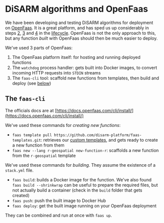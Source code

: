 # DiSARM algorithms and OpenFaas

We have been developing and testing DiSARM algorithms for deployment on [OpenFaas](https://www.openfaas.com/). It is a great platform, and has sped us up considerably in steps [2](../../creating-and-deploying-functions/lifecycle-of-an-algorithm.md#2-re-write), [3](../../creating-and-deploying-functions/lifecycle-of-an-algorithm.md#3-package) and [4](../../creating-and-deploying-functions/lifecycle-of-an-algorithm.md#4-deploy) in the [lifecycle](../../creating-and-deploying-functions/lifecycle-of-an-algorithm.md). OpenFaas is not the only approach to this, but any function _built_ with OpenFaas should then be much easier to deploy.

We've used 3 parts of OpenFaas:

1. The OpenFaas platform itself: for hosting and running deployed functions
2. The `watchdog` process handler: gets built into Docker images, to convert incoming HTTP requests into `STDIN` streams 
3. The `faas-cli` tool: scaffold new functions from templates, then build and deploy \(see [below](./)\)

## The `faas-cli`

The officials docs are at [https://docs.openfaas.com/cli/install/](https://docs.openfaas.com/cli/install/)

We've used these commands for _creating new functions_:

* `faas template pull https://github.com/disarm-platform/faas-templates.git`: retrieves our [custom templates](../../creating-and-deploying-functions/scaffolding-from-a-template.md), and gets ready to create a new function from them
* `faas new --lang r-geospatial new-function-r`: scaffolds a new function from the `r-geospatial` template

We've used these commands for _building_. They assume the existence of a `stack.yml` file.

* `faas build`: builds a Docker image for the function. We've also found `faas build --shrinkwrap` can be useful to prepare the required files, but not actually build a container \(check in the `build` folder that gets created\)
* `faas push`: push the built image to Docker Hub
* `faas deploy`: get the built image running on your OpenFaas deployment

They can be combined and run at once with `faas up`.

